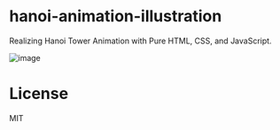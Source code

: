 # hanoi-animation-illustration
Realizing Hanoi Tower Animation with Pure HTML, CSS, and JavaScript.

![image](https://github.com/Maverick-Pi/hanio-animation-illustration/assets/129647430/ba94bb8c-dbbf-4e07-b063-2796a9b72ad1)

# License
MIT